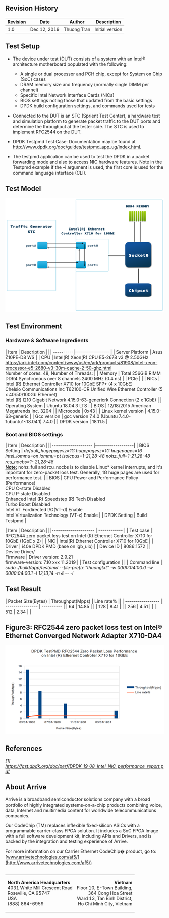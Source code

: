 

## Revision History 

| Revision | Date         | Author          | Description     |
| -------- | ----         | ----            | ----            |
|    1.0   | Dec 12, 2019 | Thuong Tran     | Initial version |


## Test Setup
* The device under test (DUT) consists of a system with an Intel® architecture motherboard populated with the following:
    * A single or dual processor and PCH chip, except for System on Chip (SoC) cases
    * DRAM memory size and frequency (normally single DIMM per channel)
    * Specific Intel Network Interface Cards (NICs)
    * BIOS settings noting those that updated from the basic settings
    * DPDK build configuration settings, and commands used for tests
* Connected to the DUT is an STC (Sprient Test Center), a hardware test and simulation platform to generate packet traffic to the DUT ports and determine the throughput at the tester side. The STC is used to implement RFC2544 on the DUT.

* DPDK Testpmd Test Case: Documentation may be found at
http://www.dpdk.org/doc/guides/testpmd_app_ug/index.html.
* The testpmd application can be used to test the DPDK in a packet forwarding mode and also to access
NIC hardware features. Note in the Testpmd example if the –i argument is used, the first core is used for
the command language interface (CLI).
## Test Model

![Model Test](images/test-model.png)

## Test Environment

### Hardware & Software Ingredients

|   Item    |   Description     ||
| ----------|-----------------  |
|   Server Platform     |   Asus Z10PE-D8 WS       |
|   CPU                 |   Intel(R) Xeon(R) CPU E5-2678 v3 @ 2.50GHz <br> https://ark.intel.com/content/www/us/en/ark/products/81908/intel-xeon-processor-e5-2680-v3-30m-cache-2-50-ghz.html <br> Number of cores: 48, Number of Threads:    |
|   Memory              |   Total  256GiB RIMM DDR4 Synchronous over 8 channels 2400 MHz  (0.4 ns)  |
|   PCIe                |   |
|   NICs                |   Intel (R) Ethernet Controller X710 for 10GbE SFP+ (4 x 10GbE) <br> Chelsio Communications Inc T62100-CR Unified Wire Ethernet Controller (5 x 40/50/100Gb Ethernet) <br> Intel (R) I210 Gigabit Network 4.15.0-63-genericrk Connection (2 x 1GbE) |
|   Operating System    |   Ubuntu 18.04.3 LTS  |
|   BIOS                |   12/18/2015 American Megatrends Inc. 3204    |
|   Microcode           |   0x43    |
|  Linux kernel version |   4.15.0-63-generic   |
|   Gcc version         |   gcc version 7.4.0 (Ubuntu 7.4.0-1ubuntu1~18.04.1) 7.4.0   |
|   DPDK version        |   18.11.5 |

### Boot and BIOS settings
|   Item                |   Description     ||
|--------------------   |-------------------|
|   BIOS Setting        |   <i>default_hugepagesz=1G hugepagesz=1G hugepages=16 intel_iommu=on iommu=pt isolcpus=1-21,28-48 nohz_full=1-21,28-48 rcu_nocbs=1- 21,28-48</i> <br> <b><u>Note:</u></b> nohz_full and rcu_nocbs is to disable Linux* kernel interrupts, and it's important for zero-packet loss test. Generally, 1G huge pages are used for performance test.   |
|   BIOS                |   CPU Power and Performance Policy (Performance) <br> CPU C-state Disabled <br> CPU P-state Disabled <br> Enhanced Intel (R) Speedstep (R) Tech Disabled <br> Turbo Boost Disabled<br> Intel VT Fordirected I/O(VT-d) Enable<br> Intel Virtualization Technology (VT-x) Enable   |
|  DPDK Setting         |   Build Testpmd   |

|   Item                |   Description     ||
|---------------------  |   ------------    |
|   Test case           |   RFC2544 zero packet loss test on Intel (R) Ethernet Controller X710 for 10GbE (1GbE x 2)     |
|   NIC                 |   Intel(R) Ethernet Controller X710 for 10GbE     |
|   Driver              |   i40e DPDK PMD (base on igb_uio)    |
|   Device ID           |     8086:1572      |
|   Device Driver/<br> Firmware 	|     Driver version: 2.9.21 <br> firmware-version: 7.10  xxx 11.2019  |
|   Test configuration  |   	|
|   Command line        |   <i>sudo ./build/app/testpmd --file-prefix "thuongtxt" -w 0000:04:00.0 -w 0000:04:00.1 -l 12,13,14 -n 4  -- -i</i>

## Test Result

|   Packet Size(Bytes)  |   Throughput(Mpps)    |   Line rate%   ||
|   -----------------   |   ----------------    |   ----------   |
|   64                  |   14.85               |   |
|   128                 |   8.41                |   |
|   256                 |   4.51                |   |
|   512                 |   2.34                |   |


## Figure3: RFC2544 zero packet loss test on Intel® Ethernet Converged Network Adapter X710-DA4 
!["Chart"](images/chart.png)
## References
<i>[1] https://fast.dpdk.org/doc/perf/DPDK_19_08_Intel_NIC_performance_report.pdf</i>

## About Arrive 

Arrive is a broadband semiconductor solutions company with a broad portfolio of
highly integrated systems-on-a-chip products combining voice, data, Internet and
multimedia content for worldwide telecommunications companies.

Our CodeChip (TM) replaces inflexible fixed-silicon ASICs with a programmable
carrier-class FPGA solution.  It includes a SoC FPGA Image with a full software
development kit, including APIs and Drivers, and is backed by the integration
and testing experience of Arrive.

For more information on our Carrier Ethernet CodeChip� product, go to:
[www.arrivetechnologies.com/af5/](http://www.arrivetechnologies.com/af5/)

<table class="columns" style="font-size:1em;margin-bottom:10px;margin-top:30px"> <tr> <td>

<b>North America Headquarters</b><br>
4031 White Mill Crescent Road<br>
Roseville, CA 95747<br>
USA<br>
(888) 864-6959

</td> <td style="text-align:right"> 

<b>Vietnam</b><br>
Floor 10, E-Town Building,<br>
364 Cong Hoa Street<br>
Ward 13, Tan Binh District,<br>
Ho Chi Minh City, Vietnam

</td> </tr> </table>

<!-- End of document -->
